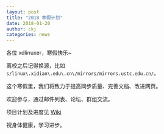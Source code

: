 ```yaml
---
layout: post
title: "2018 寒假计划"
date: 2018-01-20
author: ckj
categories: news
---
```

各位 xdlinuxer，寒假快乐~

离校之后记得换源，比如`s/linux\.xidian\.edu\.cn\/mirrors/mirrors.ustc.edu.cn/`。

这个寒假里，我们将致力于提高同步质量、完善文档、改进网页。

欢迎参与，通过邮件列表、论坛、群组交流。

项目计划及进度见 [Wiki](https://linux.xidian.edu.cn/wiki/projects/2018-winter-projects)

祝身体健康，学习进步。
